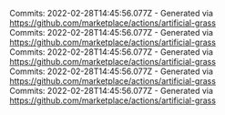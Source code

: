 Commits: 2022-02-28T14:45:56.077Z - Generated via https://github.com/marketplace/actions/artificial-grass
<br>
Commits: 2022-02-28T14:45:56.077Z - Generated via https://github.com/marketplace/actions/artificial-grass
<br>
Commits: 2022-02-28T14:45:56.077Z - Generated via https://github.com/marketplace/actions/artificial-grass
<br>
Commits: 2022-02-28T14:45:56.077Z - Generated via https://github.com/marketplace/actions/artificial-grass
<br>
Commits: 2022-02-28T14:45:56.077Z - Generated via https://github.com/marketplace/actions/artificial-grass
<br>

